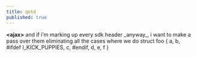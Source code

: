 ```yaml
---
title: qotd
published: true
---
```


**\<ajax\>** and if i'm marking up every sdk header \_anyway\_, i want
to make a pass over them eliminating all the cases where we do struct
foo { a, b, \#ifdef I\_KICK\_PUPPIES, c, \#endif, d, e, f }
